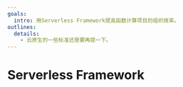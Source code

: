 ```yaml
---
goals:
  intro: 用Serverless Framework提高函数计算项目的组织效率。
outlines:
  details:
    - 云原生的一些标准还是要再提一下。
---
```


# Serverless Framework
